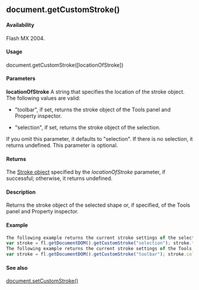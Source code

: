 ## document.getCustomStroke()

#### Availability

Flash MX 2004.

#### Usage

document.getCustomStroke(\[locationOfStroke\])

#### Parameters

**locationOfStroke** A string that specifies the location of the stroke object. The following values are valid:

-   "toolbar", if set, returns the stroke object of the Tools panel and Property inspector.

-   "selection", if set, returns the stroke object of the selection.

If you omit this parameter, it defaults to "selection". If there is no selection, it returns undefined. This parameter is optional.

#### Returns

The [Stroke object](#!AdobeDocs/developers-animatesdk-docs/test/Stroke_object/stroke_summary.md) specified by the *locationOfStroke* parameter, if successful; otherwise, it returns undefined.

#### Description

Returns the stroke object of the selected shape or, if specified, of the Tools panel and Property inspector.

#### Example

```javascript
The following example returns the current stroke settings of the selection and changes the stroke thickness to 2:
var stroke = fl.getDocumentDOM().getCustomStroke("selection"); stroke.thickness = 2; fl.getDocumentDOM().setCustomStroke(stroke);
The following example returns the current stroke settings of the Tools panel and Property inspector and sets the stroke color to red:
var stroke = fl.getDocumentDOM().getCustomStroke("toolbar"); stroke.color = "\#FF0000"; fl.getDocumentDOM().setCustomStroke(stroke);

```
#### See also

[document.setCustomStroke()](#!AdobeDocs/developers-animatesdk-docs/test/Document_object/docum480.md)
